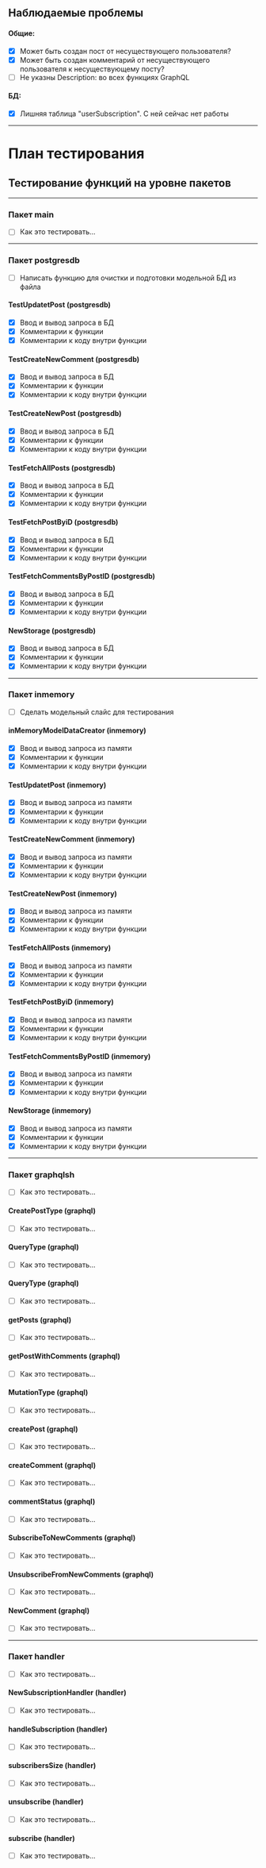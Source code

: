 ## Наблюдаемые проблемы

#### Общие:
- [x] Может быть создан пост от несуществующего пользователя?
- [x] Может быть создан комментарий от несуществующего пользователя к несуществующему посту?
- [ ] Не указны Description: во всех функциях GraphQL

#### БД:
- [x] Лишняя таблица "userSubscription". С ней сейчас нет работы

---

# План тестирования

## Тестирование функций на уровне пакетов

---

### Пакет main
- [ ] Как это тестировать...

---

### Пакет postgresdb
- [ ] Написать функцию для очистки и подготовки модельной БД из файла

#### TestUpdatetPost (postgresdb)
- [x] Ввод и вывод запроса в БД
- [x] Комментарии к функции
- [x] Комментарии к коду внутри функции

#### TestCreateNewComment (postgresdb)
- [x] Ввод и вывод запроса в БД
- [x] Комментарии к функции
- [x] Комментарии к коду внутри функции

#### TestCreateNewPost (postgresdb)
- [x] Ввод и вывод запроса в БД
- [x] Комментарии к функции
- [x] Комментарии к коду внутри функции

#### TestFetchAllPosts (postgresdb)
- [x] Ввод и вывод запроса в БД
- [x] Комментарии к функции
- [x] Комментарии к коду внутри функции

#### TestFetchPostByiD (postgresdb)
- [x] Ввод и вывод запроса в БД
- [x] Комментарии к функции
- [x] Комментарии к коду внутри функции

#### TestFetchCommentsByPostID (postgresdb)
- [x] Ввод и вывод запроса в БД
- [x] Комментарии к функции
- [x] Комментарии к коду внутри функции

#### NewStorage (postgresdb)
- [x] Ввод и вывод запроса в БД
- [x] Комментарии к функции
- [x] Комментарии к коду внутри функции

---

### Пакет inmemory
- [ ] Сделать модельный слайс для тестирования

#### inMemoryModelDataCreator (inmemory)
- [x] Ввод и вывод запроса из памяти
- [x] Комментарии к функции
- [x] Комментарии к коду внутри функции

#### TestUpdatetPost (inmemory)
- [x] Ввод и вывод запроса из памяти
- [x] Комментарии к функции
- [x] Комментарии к коду внутри функции

#### TestCreateNewComment (inmemory)
- [x] Ввод и вывод запроса из памяти
- [x] Комментарии к функции
- [x] Комментарии к коду внутри функции

#### TestCreateNewPost (inmemory)
- [x] Ввод и вывод запроса из памяти
- [x] Комментарии к функции
- [x] Комментарии к коду внутри функции

#### TestFetchAllPosts (inmemory)
- [x] Ввод и вывод запроса из памяти
- [x] Комментарии к функции
- [x] Комментарии к коду внутри функции

#### TestFetchPostByiD (inmemory)
- [x] Ввод и вывод запроса из памяти
- [x] Комментарии к функции
- [x] Комментарии к коду внутри функции

#### TestFetchCommentsByPostID (inmemory)
- [x] Ввод и вывод запроса из памяти
- [x] Комментарии к функции
- [x] Комментарии к коду внутри функции

#### NewStorage (inmemory)
- [x] Ввод и вывод запроса из памяти
- [x] Комментарии к функции
- [x] Комментарии к коду внутри функции

---

### Пакет graphqlsh
- [ ] Как это тестировать...

#### CreatePostType (graphql)
- [ ] Как это тестировать...

#### QueryType (graphql)
- [ ] Как это тестировать...

#### QueryType (graphql)
- [ ] Как это тестировать...

#### getPosts (graphql)
- [ ] Как это тестировать...

#### getPostWithComments (graphql)
- [ ] Как это тестировать...

#### MutationType (graphql)
- [ ] Как это тестировать...

#### createPost (graphql)
- [ ] Как это тестировать...

#### createComment (graphql)
- [ ] Как это тестировать...

#### commentStatus (graphql)
- [ ] Как это тестировать...

#### SubscribeToNewComments (graphql)
- [ ] Как это тестировать...

#### UnsubscribeFromNewComments (graphql)
- [ ] Как это тестировать...

#### NewComment (graphql)
- [ ] Как это тестировать...

---

### Пакет handler
- [ ] Как это тестировать...

#### NewSubscriptionHandler (handler)
- [ ] Как это тестировать...

#### handleSubscription (handler)
- [ ] Как это тестировать...

#### subscribersSize (handler)
- [ ] Как это тестировать...

#### unsubscribe (handler)
- [ ] Как это тестировать...

#### subscribe (handler)
- [ ] Как это тестировать...